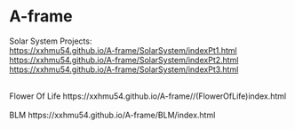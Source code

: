 # A-frame

Solar System Projects:
<br>
https://xxhmu54.github.io/A-frame/SolarSystem/indexPt1.html
<br>
https://xxhmu54.github.io/A-frame/SolarSystem/indexPt2.html
<br>
https://xxhmu54.github.io/A-frame/SolarSystem/indexPt3.html

<br>
Flower Of Life
https://xxhmu54.github.io/A-frame//(FlowerOfLife)index.html
<br>
<br>
BLM
https://xxhmu54.github.io/A-frame/BLM/index.html

